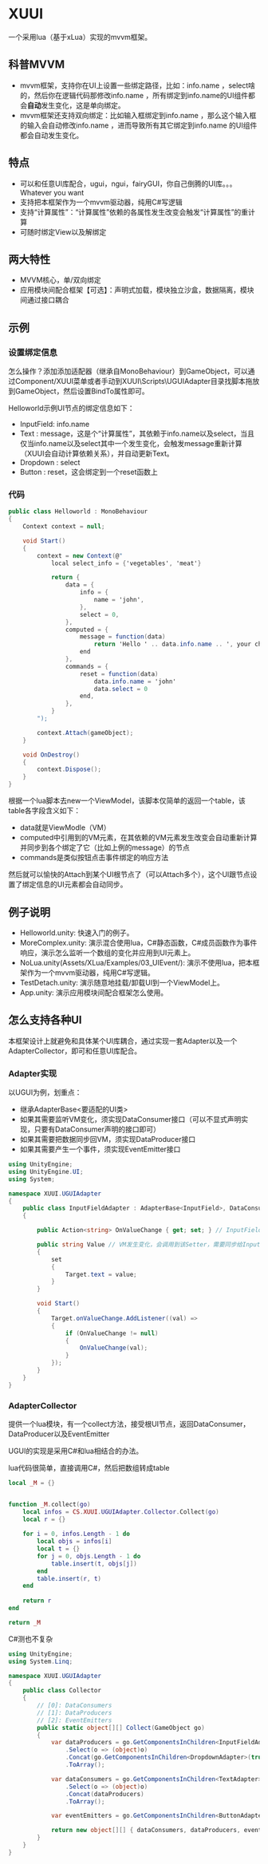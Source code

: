 # XUUI

一个采用lua（基于xLua）实现的mvvm框架。

## 科普MVVM

* mvvm框架，支持你在UI上设置一些绑定路径，比如：info.name ，select啥的，然后你在逻辑代码那修改info.name ，所有绑定到info.name的UI组件都会**自动**发生变化，这是单向绑定。
* mvvm框架还支持双向绑定：比如输入框绑定到info.name ，那么这个输入框的输入会自动修改info.name ，进而导致所有其它绑定到info.name 的UI组件都会自动发生变化。

## 特点

* 可以和任意UI库配合，ugui，ngui，fairyGUI，你自己倒腾的UI库。。。Whatever you want
* 支持把本框架作为一个mvvm驱动器，纯用C#写逻辑
* 支持“计算属性”：“计算属性”依赖的各属性发生改变会触发“计算属性”的重计算
* 可随时绑定View以及解绑定

## 两大特性

* MVVM核心，单/双向绑定
* 应用模块间配合框架【可选】：声明式加载，模块独立沙盒，数据隔离，模块间通过接口耦合

## 示例

### 设置绑定信息

怎么操作？添加添加适配器（继承自MonoBehaviour）到GameObject，可以通过Component/XUUI菜单或者手动到XUUI\Scripts\UGUIAdapter目录找脚本拖放到GameObject，然后设置BindTo属性即可。

Helloworld示例UI节点的绑定信息如下：

* InputField: info.name
* Text      : message，这是个“计算属性”，其依赖于info.name以及select，当且仅当info.name以及select其中一个发生变化，会触发message重新计算（XUUI会自动计算依赖关系），并自动更新Text。
* Dropdown  : select
* Button    : reset，这会绑定到一个reset函数上

### 代码

~~~csharp
public class Helloworld : MonoBehaviour
{
    Context context = null;

    void Start()
    {
        context = new Context(@"
            local select_info = {'vegetables', 'meat'}

            return {
                data = {
                    info = {
                        name = 'john',
                    },
                    select = 0,
                },
                computed = {
                    message = function(data)
                        return 'Hello ' .. data.info.name .. ', your choice is ' .. tostring(select_info[data.select + 1])
                    end
                },
                commands = {
                    reset = function(data)
                        data.info.name = 'john'
                        data.select = 0
                    end,
                },
            }
        ");

        context.Attach(gameObject);
    }

    void OnDestroy()
    {
        context.Dispose();
    }
}
~~~

根据一个lua脚本去new一个ViewModel，该脚本仅简单的返回一个table，该table各字段含义如下：

* data就是ViewModle（VM）
* computed中引用到的VM元素，在其依赖的VM元素发生改变会自动重新计算并同步到各个绑定了它（比如上例的message）的节点
* commands是类似按钮点击事件绑定的响应方法

然后就可以愉快的Attach到某个UI根节点了（可以Attach多个），这个UI跟节点设置了绑定信息的UI元素都会自动同步。

## 例子说明

* Helloworld.unity: 快速入门的例子。
* MoreComplex.unity: 演示混合使用lua，C#静态函数，C#成员函数作为事件响应，演示怎么监听一个数组的变化并应用到UI元素上。
* NoLua.unity(Assets/XLua/Examples/03_UIEvent/): 演示不使用lua，把本框架作为一个mvvm驱动器，纯用C#写逻辑。
* TestDetach.unity: 演示随意地挂载/卸载UI到一个ViewModel上。
* App.unity: 演示应用模块间配合框架怎么使用。

## 怎么支持各种UI

本框架设计上就避免和具体某个UI库耦合，通过实现一套Adapter以及一个AdapterCollector，即可和任意UI库配合。

### Adapter实现

以UGUI为例，划重点：

* 继承AdapterBase<要适配的UI类>
* 如果其需要监听VM变化，须实现DataConsumer接口（可以不显式声明实现，只要有DataConsumer声明的接口即可）
* 如果其需要把数据同步回VM，须实现DataProducer接口
* 如果其需要产生一个事件，须实现EventEmitter接口

~~~csharp
using UnityEngine;
using UnityEngine.UI;
using System;

namespace XUUI.UGUIAdapter
{
    public class InputFieldAdapter : AdapterBase<InputField>, DataConsumer<string>, DataProducer<string>
    {

        public Action<string> OnValueChange { get; set; } // InputField发生变化需要调用OnValueChange

        public string Value // VM发生变化，会调用到该Setter，需要同步给InputField
        {
            set
            {
                Target.text = value;
            }
        }

        void Start()
        {
            Target.onValueChange.AddListener((val) =>
            {
                if (OnValueChange != null)
                {
                    OnValueChange(val);
                }
            });
        }
    }
}
~~~

### AdapterCollector

提供一个lua模块，有一个collect方法，接受根UI节点，返回DataConsumer，DataProducer以及EventEmitter

UGUI的实现是采用C#和lua相结合的办法。

lua代码很简单，直接调用C#，然后把数组转成table

~~~lua
local _M = {}


function _M.collect(go)
    local infos = CS.XUUI.UGUIAdapter.Collector.Collect(go)
    local r = {}
    
    for i = 0, infos.Length - 1 do
        local objs = infos[i]
        local t = {}
        for j = 0, objs.Length - 1 do
            table.insert(t, objs[j])
        end
        table.insert(r, t)
    end
    
    return r
end

return _M
~~~

C#测也不复杂

~~~csharp
using UnityEngine;
using System.Linq;

namespace XUUI.UGUIAdapter
{
    public class Collector
    {
        // [0]: DataConsumers
        // [1]: DataProducers
        // [2]: EventEmitters
        public static object[][] Collect(GameObject go)
        {
            var dataProducers = go.GetComponentsInChildren<InputFieldAdapter>(true)
                .Select(o => (object)o)
                .Concat(go.GetComponentsInChildren<DropdownAdapter>(true))
                .ToArray();

            var dataConsumers = go.GetComponentsInChildren<TextAdapter>(true)
                .Select(o => (object)o)
                .Concat(dataProducers)
                .ToArray();

            var eventEmitters = go.GetComponentsInChildren<ButtonAdapter>(true).Select(o => (object)o).ToArray();

            return new object[][] { dataConsumers, dataProducers, eventEmitters };
        }
    }
}
~~~

